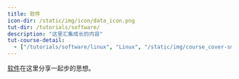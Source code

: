 ```yaml
---
title: 软件
icon-dir: /static/img/icon/data_icon.png
tut-dir: /tutorials/software/
description: "这里汇集成长的内容"
tut-course-detail:
  - ["/tutorials/software/linux", "Linux", "/static/img/course_cover-small/np_pd.jpg"]
---
```



<a href="{{page.tut-dir}}">软件</a>在这里分享一起步的思想。 

